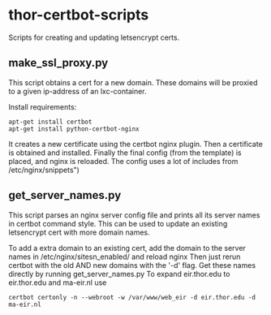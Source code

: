 # thor-certbot-scripts
Scripts for creating and updating letsencrypt certs.

## make_ssl_proxy.py
This script obtains a cert for a new domain. These domains will be proxied to a given ip-address of an lxc-container.

Install requirements:
```
apt-get install certbot
apt-get install python-certbot-nginx
```

It creates a new certificate using the certbot nginx plugin.
Then a certificate is obtained and installed.
Finally the final config (from the template) is placed, and nginx is reloaded.
The config uses a lot of includes from /etc/nginx/snippets")

## get_server_names.py
This script parses an nginx server config file and prints all its server names in certbot command style.
This can be used to update an existing letsencrypt cert with more domain names.

To add a extra domain to an existing cert, add the domain to the server names in /etc/nginx/sitesn_enabled/<name> and reload nginx
Then just rerun certbot with the old AND new domains with the '-d' flag. Get these names directly by running get_server_names.py
To expand eir.thor.edu to eir.thor.edu and ma-eir.nl use


    certbot certonly -n --webroot -w /var/www/web_eir -d eir.thor.edu -d ma-eir.nl
